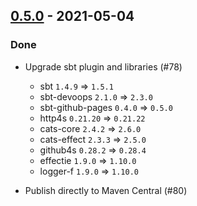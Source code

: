 ## [0.5.0](https://github.com/Kevin-Lee/sbt-docusaur/issues?utf8=%E2%9C%93&q=is%3Aissue+is%3Aclosed+milestone%3Amilestone10) - 2021-05-04

### Done
* Upgrade sbt plugin and libraries (#78)
  * sbt `1.4.9` => `1.5.1`
  * sbt-devoops `2.1.0` => `2.3.0`
  * sbt-github-pages `0.4.0` => `0.5.0`
  * http4s `0.21.20` => `0.21.22`
  * cats-core `2.4.2` => `2.6.0`
  * cats-effect `2.3.3` => `2.5.0`
  * github4s `0.28.2` => `0.28.4`
  * effectie `1.9.0` => `1.10.0`
  * logger-f `1.9.0` => `1.10.0`

* Publish directly to Maven Central (#80)
